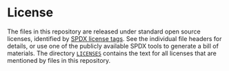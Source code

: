 <!--
     Copyright 2020, Data61, CSIRO (ABN 41 687 119 230)

     SPDX-License-Identifier: CC-BY-SA-4.0
-->

# License

The files in this repository are released under standard open source licenses,
identified by [SPDX license tags][1]. See the individual file headers for
details, or use one of the publicly available SPDX tools to generate a bill of
materials. The directory [`LICENSES`][2] contains the text for all licenses
that are mentioned by files in this repository.

[1]: https://spdx.org
[2]: ../LICENSES/
